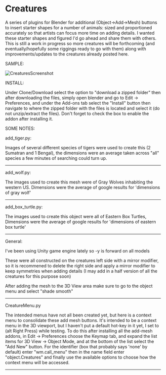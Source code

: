 # Creatures
A series of plugins for Blender for additional (Object->Add->Mesh) buttons to insert starter shapes for a number of animals: sized and proportioned accurately so that artists can focus more time on adding details.
I wanted these starter shapes and figured I'd go ahead and share them with others. This is still a work in progress so more creatures will be forthcoming (and eventually/hopefully some riggings ready to go with them) along with improvements/updates to the creatures already posted here.


SAMPLE:

![CreaturesScreenshot](https://user-images.githubusercontent.com/50467171/83375187-09a11a00-a39c-11ea-8c29-83639bec0c94.png)



INSTALL:
 
 Under Clone/Download select the option to "download a zipped folder" then after downloading the files, simply open blender and go to Edit -> Preferences, and under the Add-ons tab select the "Install" button then navigate to where the zipped folder with the files is located and select it (do not unzip/extract the files). Don't forget to check the box to enable the addon after installing it.

SOME NOTES:


  add_tiger.py:
  
   Images of several different species of tigers were used to create this (2 Sumatran and 1 Bengal), the dimensions were an average taken across "all" species a few minutes of searching could turn up.


------------------------------------------------------------------------------------------------------------

  add_wolf.py:
  
   The images used to create this mesh were of Gray Wolves inhabiting the western US. Dimensions were the average of google results for 'dimensions of gray wolf'

------------------------------------------------------------------------------------------------------------

  add_box_turtle.py:
  
   The images used to create this object were all of Eastern Box Turtles, Dimensions were the average of google results for 'dimensions of eastern box turtle'

------------------------------------------------------------------------------------------------------------

  General:
  
   I've been using Unity game engine lately so -y is forward on all models
   
   These were all constructed on the creatures left side with a mirror modifier, so it is recommened to delete the right side and apply a mirror modifier to keep symmetries when adding details (I may add in a half version of all the creatures for this purpose soon)
   
   After adding the mesh to the 3D View area make sure to go to the object menu and select "shade smooth"
   
-------------------------------------------------------------------------------------------------------------

CreatureMenu.py
  
  The intended menus have not all been created yet, but here is a context menu to consolidate these add mesh buttons. It's intended to be a context menu in the 3D viewport, but I haven't put a default hot-key in it yet, I set to (alt Right Press) while testing. To do this after installing all the add-mesh addons, in Edit -> Preferences choose the Keymap tab, and expand the list items for 3D View -> Object Mode, and at the bottom of the list select the "Add New" button. For the identifier (box that probably says 'none' by default) enter "wm.call_menu" then in the name field enter "object.Creatures" and finally use the available options to choose how the context menu will be accessed.

--------------------------------------------------------------------------------------------------------------
    
